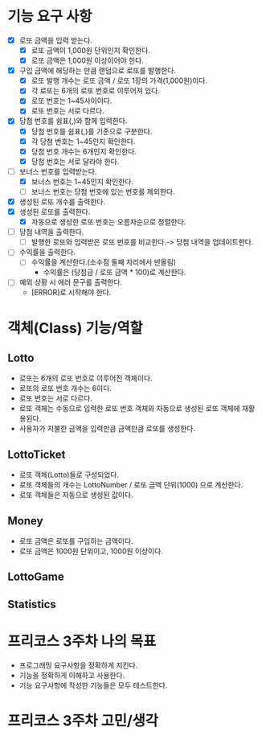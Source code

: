 # 기능 요구 사항
- [X] 로또 금액을 입력 받는다.
  - [X] 로또 금액이 1,000원 단위인지 확인한다.
  - [X] 로또 금액은 1,000원 이상이어야 한다.
- [X] 구입 금액에 해당하는 만큼 랜덤으로 로또를 발행한다.
  - [X] 로또 발행 개수는 로또 금액 / 로또 1장의 가격(1,000원)이다.
  - [X] 각 로또는 6개의 로또 번호로 이루어져 있다.
  - [X] 로또 번호는 1~45사이이다.
  - [X] 로또 번호는 서로 다르다.
- [X] 당첨 번호를 쉼표(,)와 함께 입력한다.
  - [X] 당첨 번호를 쉼표(,)를 기준으로 구분한다.
  - [X] 각 당첨 번호는 1~45인지 확인한다.
  - [X] 당첨 번호 개수는 6개인지 확인한다.
  - [X] 당첨 번호는 서로 달라야 한다.
- [ ] 보너스 번호를 입력받는다.
  - [X] 보너스 번호는 1~45인지 확인한다.
  - [ ] 보너스 번호는 당첨 번호에 있는 번호를 제외한다.
- [X] 생성된 로또 개수를 출력한다.
- [X] 생성된 로또를 출력한다.
  - [X] 자동으로 생성한 로또 번호는 오름차순으로 정렬한다.
- [ ] 당첨 내역을 출력한다.
  - [ ] 발행한 로또와 입력받은 로또 번호를 비교한다.-> 당첨 내역을 업데이트한다.
- [ ] 수익률을 출력한다.
  - [ ] 수익률을 계산한다.(소수점 둘째 자리에서 반올림)
    - 수익률은 (당첨금 / 로또 금액 * 100)로 계산한다.
- [ ] 예외 상황 시 에러 문구를 출력한다.
  - [ERROR]로 시작해야 한다.

# 객체(Class) 기능/역할
## Lotto
- 로또는 6개의 로또 번호로 이루어진 객체이다.
- 로또의 로또 번호 개수는 6이다.
- 로또 번호는 서로 다르다.
- 로또 객체는 수동으로 입력한 로또 번호 객체와 자동으로 생성된 로또 객체에 재활용된다.
- 사용자가 지불한 금액을 입력만큼 금액만큼 로또를 생성한다.

## LottoTicket
- 로또 객체(Lotto)들로 구성되었다.
- 로또 객체들의 개수는 LottoNumber / 로또 금액 단위(1000) 으로 계산한다.
- 로또 객체들은 자동으로 생성된 값이다.

## Money
- 로또 금액은 로또를 구입하는 금액이다.
- 로또 금액은 1000원 단위이고, 1000원 이상이다.

## LottoGame

## Statistics

# 프리코스 3주차 나의 목표
- 프로그래밍 요구사항을 정확하게 지킨다.
- 기능을 정확하게 이해하고 사용한다.
- 기능 요구사항에 작성한 기능들은 모두 테스트한다.

# 프리코스 3주차 고민/생각